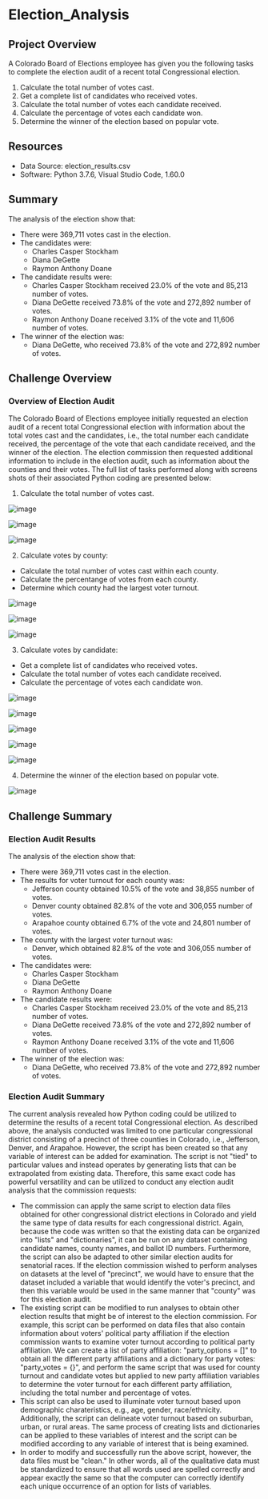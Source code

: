 # Election_Analysis

## Project Overview
A Colorado Board of Elections employee has given you the following tasks to complete the election audit of a recent total Congressional election. 

1. Calculate the total number of votes cast. 
2. Get a complete list of candidates who received votes.
3. Calculate the total number of votes each candidate received.
4. Calculate the percentage of votes each candidate won.
5. Determine the winner of the election based on popular vote.

## Resources
- Data Source: election_results.csv
- Software: Python 3.7.6, Visual Studio Code, 1.60.0

## Summary
The analysis of the election show that:
- There were 369,711 votes cast in the election.
- The candidates were:
  - Charles Casper Stockham
  - Diana DeGette
  - Raymon Anthony Doane
- The candidate results were:
  - Charles Casper Stockham received 23.0% of the vote and 85,213 number of votes.
  - Diana DeGette received 73.8% of the vote and 272,892 number of votes.
  - Raymon Anthony Doane received 3.1% of the vote and 11,606 number of votes.
- The winner of the election was:
  - Diana DeGette, who received 73.8% of the vote and 272,892 number of votes.

## Challenge Overview 

### Overview of Election Audit
The Colorado Board of Elections employee initially requested an election audit of a recent total Congressional election with information about the total votes cast and the candidates, i.e., the total number each candidate received, the percentage of the vote that each candidate received, and the winner of the election. The election commission then requested additional information to include in the election audit, such as information about the counties and their votes. The full list of tasks performed along with screens shots of  their associated Python coding are presented below: 

1. Calculate the total number of votes cast. 

![image](https://user-images.githubusercontent.com/85533099/132108442-dbc95fb7-b171-45a7-b4af-0a9c5897c317.png)

![image](https://user-images.githubusercontent.com/85533099/132108452-da198de1-33c3-4114-9801-1de0b0870cf9.png)

![image](https://user-images.githubusercontent.com/85533099/132108458-8987e879-6d81-4c90-a528-7f59e4dab945.png)

2. Calculate votes by county:
  - Calculate the total number of votes cast within each county.
  - Calculate the percentange of votes from each county. 
  - Determine which county had the largest voter turnout.

![image](https://user-images.githubusercontent.com/85533099/132113872-ade1ef29-1d2a-4cec-b3a2-fad9f2861980.png)

![image](https://user-images.githubusercontent.com/85533099/132113878-2f7cb03c-71d9-45cf-96c2-4163d8816f5a.png)

![image](https://user-images.githubusercontent.com/85533099/132113887-06e20289-c0c4-4ae7-86b7-358bbd282500.png)

3. Calculate votes by candidate:
  - Get a complete list of candidates who received votes.
  - Calculate the total number of votes each candidate received.
  - Calculate the percentage of votes each candidate won.

![image](https://user-images.githubusercontent.com/85533099/132114158-abb10c95-01aa-4c53-9dbe-52c32dc95447.png)

![image](https://user-images.githubusercontent.com/85533099/132114164-c40c4e07-ddf1-4eaa-ad98-4e3602ef68ce.png)

![image](https://user-images.githubusercontent.com/85533099/132114166-2d61d55d-958e-4433-b599-e3c973800f8c.png)

![image](https://user-images.githubusercontent.com/85533099/132114171-9022447c-75b7-4e38-83f8-6c6f989b69cf.png)

![image](https://user-images.githubusercontent.com/85533099/132114175-7cc76ffa-ee16-41c3-ad22-7bbd7f7d336a.png)

4. Determine the winner of the election based on popular vote.

![image](https://user-images.githubusercontent.com/85533099/132114199-133433d1-3866-4b60-a79c-e63558c8093f.png)

## Challenge Summary 

### Election Audit Results
The analysis of the election show that:
- There were 369,711 votes cast in the election.
- The results for voter turnout for each county was:
  - Jefferson county obtained 10.5% of the vote and 38,855 number of votes.
  - Denver county obtained 82.8% of the vote and 306,055 number of votes.
  - Arapahoe county obtained 6.7% of the vote and 24,801 number of votes.
- The county with the largest voter turnout was:
  - Denver, which obtained 82.8% of the vote and 306,055 number of votes. 
- The candidates were:
  - Charles Casper Stockham
  - Diana DeGette
  - Raymon Anthony Doane
- The candidate results were:
  - Charles Casper Stockham received 23.0% of the vote and 85,213 number of votes.
  - Diana DeGette received 73.8% of the vote and 272,892 number of votes.
  - Raymon Anthony Doane received 3.1% of the vote and 11,606 number of votes.
- The winner of the election was:
  - Diana DeGette, who received 73.8% of the vote and 272,892 number of votes.

### Election Audit Summary
The current analysis revealed how Python coding could be utilized to determine the results of a recent total Congressional election. As described above, the analysis conducted was limited to one particular congressional district consisting of a precinct of three counties in Colorado, i.e., Jefferson, Denver, and Arapahoe. However, the script has been created so that any variable of interest can be added for examination. The script is not "tied" to particular values and instead operates by generating lists that can be extrapolated from existing data. Therefore, this same exact code has powerful versatility and can be utilized to conduct any election audit analysis that the commission requests:
- The commission can apply the same script to election data files obtained for other congressional district elections in Colorado and yield the same type of data results  for each congressional district. Again, because the code was written so that the existing data can be organized into "lists" and "dictionaries", it can be run on any dataset containing candidate names, county names, and ballot ID numbers. Furthermore, the script can also be adapted to other similar election audits for senatorial races. If the election commission wished to perform analyses on datasets at the level of "precinct", we would have to ensure that the dataset included a variable that would identify the voter's precinct, and then this variable would be used in the same manner that "county" was for this election audit.    
- The existing script can be modified to run analyses to obtain other election results that might be of interest to the election commission. For example, this script can be performed on data files that also contain information about voters' political party affiliation if the election commission wants to examine voter turnout according to political party affiliation. We can create a list of party affiliation: "party_options = []" to obtain all the different party affiliations and a dictionary for party votes: "party_votes = {}", and perform the same script that was used for county turnout and candidate votes but applied to new party affiliation variables to determine the voter turnout for each different party affiliation, including the total number and percentage of votes. 
- This script can also be used to illuminate voter turnout based upon demographic charateristics, e.g., age, gender, race/ethnicity. Additionally, the script can delineate voter turnout based on suburban, urban, or rural areas. The same process of creating lists and dictionaries can be applied to these variables of interest and the script can be modified according to any variable of interest that is being examined. 
- In order to modify and successfully run the above script, however, the data files must be "clean." In other words, all of the qualitative data must be standardized to ensure that all words used are spelled correctly and appear exactly the same so that the computer can correctly identify each unique occurrence of an option for lists of variables. 

